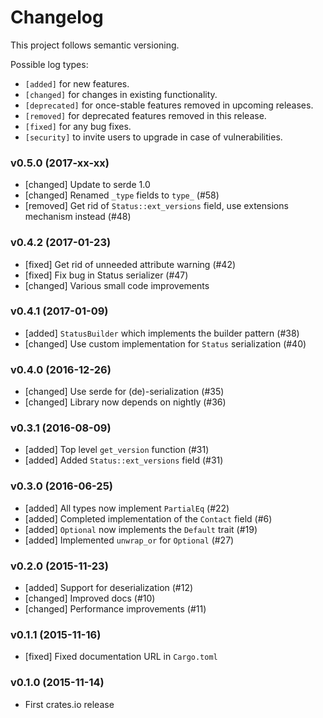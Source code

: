 # Changelog

This project follows semantic versioning.

Possible log types:

- `[added]` for new features.
- `[changed]` for changes in existing functionality.
- `[deprecated]` for once-stable features removed in upcoming releases.
- `[removed]` for deprecated features removed in this release.
- `[fixed]` for any bug fixes.
- `[security]` to invite users to upgrade in case of vulnerabilities.

### v0.5.0 (2017-xx-xx)

- [changed] Update to serde 1.0
- [changed] Renamed `_type` fields to `type_` (#58)
- [removed] Get rid of `Status::ext_versions` field, use extensions
  mechanism instead (#48)

### v0.4.2 (2017-01-23)

- [fixed] Get rid of unneeded attribute warning (#42)
- [fixed] Fix bug in Status serializer (#47)
- [changed] Various small code improvements

### v0.4.1 (2017-01-09)

- [added] `StatusBuilder` which implements the builder pattern (#38)
- [changed] Use custom implementation for `Status` serialization (#40)

### v0.4.0 (2016-12-26)

- [changed] Use serde for (de)-serialization (#35)
- [changed] Library now depends on nightly (#36)

### v0.3.1 (2016-08-09)

- [added] Top level `get_version` function (#31)
- [added] Added `Status::ext_versions` field (#31)

### v0.3.0 (2016-06-25)

- [added] All types now implement `PartialEq` (#22)
- [added] Completed implementation of the `Contact` field (#6)
- [added] `Optional` now implements the `Default` trait (#19)
- [added] Implemented `unwrap_or` for `Optional` (#27)

### v0.2.0 (2015-11-23)

- [added] Support for deserialization (#12)
- [changed] Improved docs (#10)
- [changed] Performance improvements (#11)

### v0.1.1 (2015-11-16)

- [fixed] Fixed documentation URL in `Cargo.toml`

### v0.1.0 (2015-11-14)

- First crates.io release
